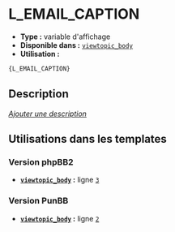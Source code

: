 # L_EMAIL_CAPTION
* __Type :__ variable d'affichage
* __Disponible dans :__ [`viewtopic_body`](../tpl/var/viewtopic_body.md#readme)
* __Utilisation :__

```html
{L_EMAIL_CAPTION}
```

## Description
[*Ajouter une description*](https://fa-tvars.appspot.com/var/L_EMAIL_CAPTION)

## Utilisations dans les templates

### Version phpBB2
* __[`viewtopic_body`](../tpl/var/viewtopic_body.md#readme) :__ ligne [`3`](../tpl/src/subsilver/viewtopic_body.tpl#L3)

### Version PunBB
* __[`viewtopic_body`](../tpl/var/viewtopic_body.md#readme) :__ ligne [`2`](../tpl/src/punbb/viewtopic_body.tpl#L2)